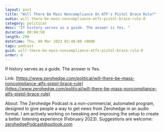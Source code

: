 ```yaml
---
layout: post
title: "Will There Be Mass Noncompliance On ATF's Pistol Brace Rule?"
audio: will-there-be-mass-noncompliance-atfs-pistol-brace-rule-0
category: political
desc: "If history serves as a guide. The answer is Yes. "
duration: 00:04:50
length: 290
datetime: Thu, 09 Mar 2023 02:40:00 +0000
tags: podcast
guid: will-there-be-mass-noncompliance-atfs-pistol-brace-rule-0
order: 0
---
```

If history serves as a guide. The answer is Yes. 

Link: [https://www.zerohedge.com/political/will-there-be-mass-noncompliance-atfs-pistol-brace-rule](https://www.zerohedge.com/political/will-there-be-mass-noncompliance-atfs-pistol-brace-rule)

About: The Zerohedge Podcast is a non-commercial, automated program, designed to give people a way to get news from Zerohedge in an audio format.  I am actively working on tweaking and improving the setup to create a better listening experience (February 2023).  Suggestions are welcome: [zerohedgePodcast@outlook.com](mailto:zerohedgePodcast@outlook.com)
